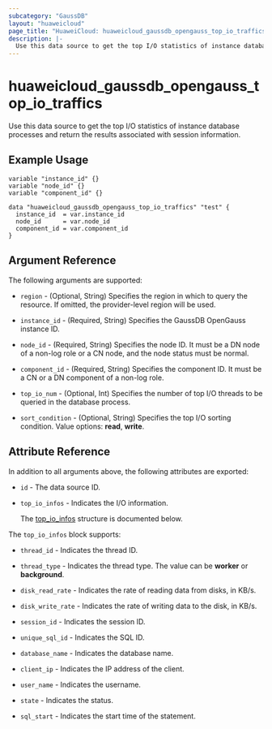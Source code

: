```yaml
---
subcategory: "GaussDB"
layout: "huaweicloud"
page_title: "HuaweiCloud: huaweicloud_gaussdb_opengauss_top_io_traffics"
description: |-
  Use this data source to get the top I/O statistics of instance database processes and return the results associated with session information.
---
```


# huaweicloud_gaussdb_opengauss_top_io_traffics

Use this data source to get the top I/O statistics of instance database processes and return the results associated with
session information.

## Example Usage

```hcl
variable "instance_id" {}
variable "node_id" {}
variable "component_id" {}

data "huaweicloud_gaussdb_opengauss_top_io_traffics" "test" {
  instance_id  = var.instance_id
  node_id      = var.node_id
  component_id = var.component_id
}
```

## Argument Reference

The following arguments are supported:

* `region` - (Optional, String) Specifies the region in which to query the resource.
  If omitted, the provider-level region will be used.

* `instance_id` - (Required, String) Specifies the GaussDB OpenGauss instance ID.

* `node_id` - (Required, String) Specifies the node ID.
  It must be a DN node of a non-log role or a CN node, and the node status must be normal.

* `component_id` - (Required, String) Specifies the component ID.
  It must be a CN or a DN component of a non-log role.

* `top_io_num` - (Optional, Int) Specifies the number of top I/O threads to be queried in the database process.

* `sort_condition` - (Optional, String) Specifies the top I/O sorting condition.
  Value options: **read**, **write**.

## Attribute Reference

In addition to all arguments above, the following attributes are exported:

* `id` - The data source ID.

* `top_io_infos` - Indicates the I/O information.

  The [top_io_infos](#top_io_infos_struct) structure is documented below.

<a name="top_io_infos_struct"></a>
The `top_io_infos` block supports:

* `thread_id` - Indicates the thread ID.

* `thread_type` - Indicates the thread type.
  The value can be **worker** or **background**.

* `disk_read_rate` - Indicates the rate of reading data from disks, in KB/s.

* `disk_write_rate` - Indicates the rate of writing data to the disk, in KB/s.

* `session_id` - Indicates the session ID.

* `unique_sql_id` - Indicates the SQL ID.

* `database_name` - Indicates the database name.

* `client_ip` - Indicates the IP address of the client.

* `user_name` - Indicates the username.

* `state` - Indicates the status.

* `sql_start` - Indicates the start time of the statement.
